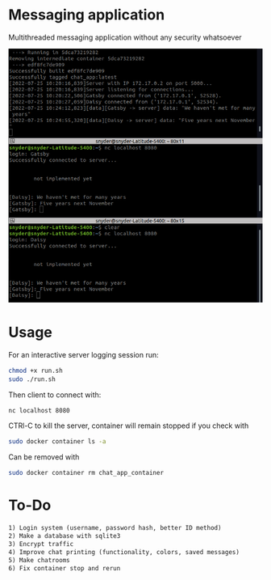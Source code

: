 # Messaging application

Multithreaded messaging application without any security whatsoever

![Example](server_running.png)

# Usage

For an interactive server logging session run:
```bash
chmod +x run.sh
sudo ./run.sh
```
Then client to connect with:
```bash
nc localhost 8080
```
CTRl-C to kill the server, container will remain stopped if you check with
```bash
sudo docker container ls -a
```
Can be removed with
```bash
sudo docker container rm chat_app_container
```

# To-Do
    1) Login system (username, password hash, better ID method)
    2) Make a database with sqlite3
    3) Encrypt traffic
    4) Improve chat printing (functionality, colors, saved messages)
    5) Make chatrooms
    6) Fix container stop and rerun
